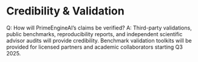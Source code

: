 # Credibility & Validation

Q: How will PrimeEngineAI’s claims be verified?
A: Third-party validations, public benchmarks, reproducibility reports, and independent scientific advisor audits will provide credibility. Benchmark validation toolkits will be provided for licensed partners and academic collaborators starting Q3 2025.

